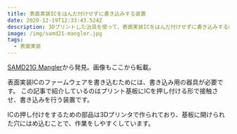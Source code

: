 ```yaml
---
title: 表面実装ICをはんだ付けせずに書き込みする装置
date: 2020-12-19T12:33:43.524Z
description: 3Dプリントした治具を使って、表面実装ICをはんだ付けせずに書き込みする装置を紹介します。
image: /img/samd21-mangler.jpg
tags:
  - 表面実装
---
```

[SAMD21G Mangler](https://www.tindie.com/products/seonr/samd21g-mangler/)から発見。画像もここから転載。

表面実装ICのファームウェアを書き込むためには、書き込み用の器具が必要です。
この記事で紹介しているのはプリント基板にICを押し付ける形で接触させ、書き込みを行う装置です。

ICの押し付けをするための部品は3Dプリンタで作られており、基板に開けられた穴にはめ込むことで、作業をしやすくしています。

